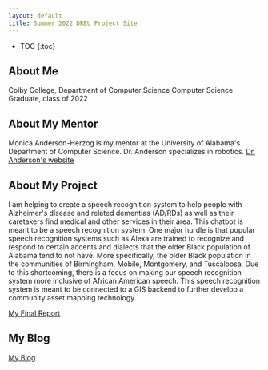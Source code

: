 ```yaml
---
layout: default
title: Summer 2022 DREU Project Site
---
```


* TOC
{:toc}

## About Me

Colby College, Department of Computer Science
Computer Science Graduate, class of 2022

## About My Mentor

Monica Anderson-Herzog is my mentor at the University of Alabama's Department of Computer Science. Dr. Anderson specializes in robotics.
[Dr. Anderson's website](https://eng.ua.edu/eng-directory/dr-monica-anderson/)

## About My Project

I am helping to create a speech recognition system to help people with Alzheimer's disease and related dementias (AD/RDs) as well as their caretakers find medical and other services in their area. This chatbot is meant to be a speech recognition system. One major hurdle is that popular speech recognition systems such as Alexa are trained to recognize and respond to certain accents and dialects that the older Black population of Alabama tend to not have. More specifically, the older Black population in the communities of Birmingham, Mobile, Montgomery, and Tuscaloosa. Due to this shortcoming, there is a focus on making our speech recognition system more inclusive of African American speech. This speech recognition system is meant to be connected to a GIS backend to further develop a community asset mapping technology.

[My Final Report](files/finalreport.pdf)

## My Blog

[My Blog](blog.html)
